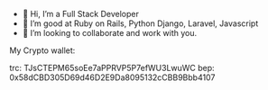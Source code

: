 - 👋 Hi, I’m a Full Stack Developer
- 🌱 I’m good at Ruby on Rails, Python Django, Laravel, Javascript
- 💞️ I’m looking to collaborate and work with you.

My Crypto wallet:

trc:
TJsCTEPM65soEe7aPPRVP5P7efWU3LwuWC
bep:
0x58dCBD305D69d46D2E9Da8095132cCBB9Bbb4107


<!---
smartdev58/smartdev58 is a ✨ special ✨ repository because its `README.md` (this file) appears on your GitHub profile.
You can click the Preview link to take a look at your changes.
--->

